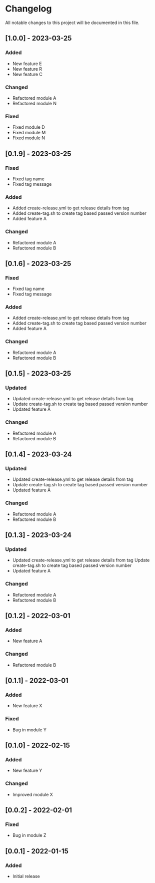# Changelog

All notable changes to this project will be documented in this file.

## [1.0.0] - 2023-03-25

### Added

- New feature E
- New feature R
- New feature C

### Changed

- Refactored module A
- Refactored module N

### Fixed

- Fixed module D
- Fixed module M
- Fixed module N

## [0.1.9] - 2023-03-25

### Fixed

- Fixed tag name
- Fixed tag message

### Added

- Added create-release.yml to get release details from tag
- Added create-tag.sh to create tag based passed version number
- Added feature A

### Changed

- Refactored module A
- Refactored module B

## [0.1.6] - 2023-03-25

### Fixed

- Fixed tag name
- Fixed tag message

### Added

- Added create-release.yml to get release details from tag
- Added create-tag.sh to create tag based passed version number
- Added feature A

### Changed

- Refactored module A
- Refactored module B

## [0.1.5] - 2023-03-25

### Updated

- Updated create-release.yml to get release details from tag
- Update create-tag.sh to create tag based passed version number
- Updated feature A

### Changed

- Refactored module A
- Refactored module B

## [0.1.4] - 2023-03-24

### Updated

- Updated create-release.yml to get release details from tag
- Update create-tag.sh to create tag based passed version number
- Updated feature A

### Changed

- Refactored module A
- Refactored module B

## [0.1.3] - 2023-03-24

### Updated

- Updated create-release.yml to get release details from tag
  Update create-tag.sh to create tag based passed version number
- Updated feature A

### Changed

- Refactored module A
- Refactored module B

## [0.1.2] - 2022-03-01

### Added

- New feature A

### Changed

- Refactored module B

## [0.1.1] - 2022-03-01

### Added

- New feature X

### Fixed

- Bug in module Y

## [0.1.0] - 2022-02-15

### Added

- New feature Y

### Changed

- Improved module X

## [0.0.2] - 2022-02-01

### Fixed

- Bug in module Z

## [0.0.1] - 2022-01-15

### Added

- Initial release
